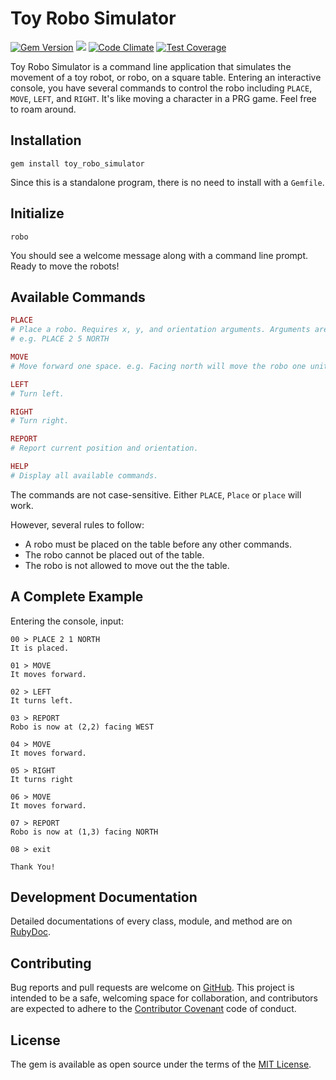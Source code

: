 # Toy Robo Simulator

[![Gem Version](https://badge.fury.io/rb/toy_robo_simulator.svg)](https://rubygems.org/gems/toy_robo_simulator) [![](https://travis-ci.org/adlerhsieh/toy_robo_simulator.svg)](https://travis-ci.org/adlerhsieh/toy_robo_simulator) [![Code Climate](https://codeclimate.com/github/adlerhsieh/toy_robo_simulator/badges/gpa.svg)](https://codeclimate.com/github/adlerhsieh/toy_robo_simulator) [![Test Coverage](https://codeclimate.com/github/adlerhsieh/toy_robo_simulator/badges/coverage.svg)](https://codeclimate.com/github/adlerhsieh/toy_robo_simulator/coverage)

Toy Robo Simulator is a command line application that simulates the movement of a toy robot, or robo, on a square table. Entering an interactive console, you have several commands to control the robo including `PLACE`, `MOVE`, `LEFT`, and `RIGHT`. It's like moving a character in a PRG game. Feel free to roam around. 

## Installation

```
gem install toy_robo_simulator
```

Since this is a standalone program, there is no need to install with a `Gemfile`.

## Initialize

```
robo
```

You should see a welcome message along with a command line prompt. Ready to move the robots!

## Available Commands

```ruby
PLACE
# Place a robo. Requires x, y, and orientation arguments. Arguments are separated by a white space.
# e.g. PLACE 2 5 NORTH

MOVE
# Move forward one space. e.g. Facing north will move the robo one unit toward north.

LEFT
# Turn left.

RIGHT
# Turn right.

REPORT
# Report current position and orientation.

HELP
# Display all available commands.
```

The commands are not case-sensitive. Either `PLACE`, `Place` or `place` will work. 

However, several rules to follow:

- A robo must be placed on the table before any other commands.
- The robo cannot be placed out of the table.
- The robo is not allowed to move out the the table.

## A Complete Example

Entering the console, input:

```
00 > PLACE 2 1 NORTH
It is placed.

01 > MOVE
It moves forward.

02 > LEFT
It turns left.

03 > REPORT
Robo is now at (2,2) facing WEST

04 > MOVE
It moves forward.

05 > RIGHT
It turns right

06 > MOVE
It moves forward.

07 > REPORT
Robo is now at (1,3) facing NORTH

08 > exit

Thank You!
```

## Development Documentation

Detailed documentations of every class, module, and method are on [RubyDoc](http://www.rubydoc.info/github/adlerhsieh/toy_robo_simulator).

## Contributing

Bug reports and pull requests are welcome on [GitHub](https://github.com/adlerhsieh/toy_robo_simulator). This project is intended to be a safe, welcoming space for collaboration, and contributors are expected to adhere to the [Contributor Covenant](http://contributor-covenant.org) code of conduct.

## License

The gem is available as open source under the terms of the [MIT License](http://opensource.org/licenses/MIT).

